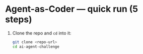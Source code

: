 # Agent-as-Coder — quick run (5 steps)

1. Clone the repo and `cd` into it:
   ```bash
   git clone <repo-url>
   cd ai-agent-challenge
   ```
